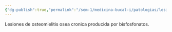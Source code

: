 ```yaml
---
{"dg-publish":true,"permalink":"/sem-1/medicina-bucal-i/patologias/lesiones/lesiones-por-agentes-quimicos/osteonecrosis-por-bisfosfonatos/"}
---
```



Lesiones de osteomielitis osea cronica producida por bisfosfonatos.
